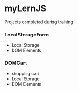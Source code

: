 # myLernJS
Projects completed during training

### LocalStorageForm
* Local Storage 
* DOM Elements

### DOMCart
* shopping cart
* Local Storage 
* DOM Elements 
